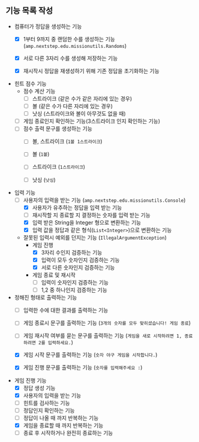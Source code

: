 ## 기능 목록 작성

- 컴퓨터가 정답을 생성하는 기능
    - [x] 1부터 9까지 중 랜덤한 수를 생성하는 기능 (`amp.nextstep.edu.missionutils.Randoms`)
    - [x] 서로 다른 3자리 수를 생성해 저장하는 기능
    - [x] 재시작시 정답을 재생성하기 위해 기존 정답을 초기화하는 기능


- 힌트 점수 기능
    - 점수 계산 기능
       - [ ] 스트라이크 (같은 수가 같은 자리에 있는 경우)
       - [ ] 볼 (같은 수가 다른 자리에 있는 경우)
       - [ ] 낫싱 (스트라이크와 볼이 아무것도 없을 때)
    - [ ] 게임 종료인지 확인하는 기능(3스트라이크 인지 확인하는 기능)
    - [ ] 점수 출력 문구를 생성하는 기능
       - [ ] 볼, 스트라이크 (`1볼 1스트라이크`)
       - [ ] 볼 (`1볼`)
       - [ ] 스트라이크 (`1스트라이크`)
       - [ ] 낫싱 (`낫싱`)


- 입력 기능
    - [ ] 사용자의 입력을 받는 기능 (`amp.nextstep.edu.missionutils.Console`)
        - [x] 사용자가 유추하는 정답을 입력 받는 기능
        - [ ] 재시작할 지 종료할 지 결정하는 숫자를 입력 받는 기능
        - [x] 입력 받은 String을 Integer 형으로 변환하는 기능
        - [x] 입력 값을 정답과 같은 형식(`List<Integer>`)으로 변환하는 기능
    - 잘못된 입력시 예외를 던지는 기능 (`IllegalArgumentException`)
        - 게임 진행
            - [x] 3자리 수인지 검증하는 기능
            - [x] 입력이 모두 숫자인지 검증하는 기능
            - [x] 서로 다른 숫자인지 검증하는 기능
        - 게임 종료 및 재시작
            - [ ] 입력이 숫자인지 검증하는 기능
            - [ ] 1,2 중 하나인지 검증하는 기능
- 정해진 형태로 출력하는 기능
  - [ ] 입력한 수에 대한 결과를 출력하는 기능
  - [ ] 게임 종료시 문구를 출력하는 기능 (`3개의 숫자를 모두 맞히셨습니다! 게임 종료`)
  - [ ] 게임 재시작 여부를 묻는 문구를 출력하는 기능 (`게임을 새로 시작하려면 1, 종료하려면 2를 입력하세요.`)
  - [x] 게임 시작 문구를 출력하는 기능 (`숫자 야구 게임을 시작합니다.`)
  - [x] 게임 진행 문구를 출력하는 기능 (`숫자를 입력해주세요 :`)


- 게임 진행 기능
    - [x] 정답 생성 기능
    - [x] 사용자의 입력을 받는 기능
    - [ ] 힌트를 검사하는 기능
    - [ ] 정답인지 확인하는 기능
    - [ ] 정답이 나올 때 까지 반복하는 기능
    - [x] 게임을 종료할 때 까지 반복하는 기능
    - [ ] 종료 후 시작하거나 완전히 종료하는 기능
